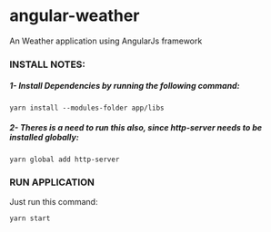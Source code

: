 # angular-weather

An Weather application using AngularJs framework

### INSTALL NOTES:

##### 1- Install Dependencies by running the following command:

`yarn install --modules-folder app/libs`

##### 2- Theres is a need to run this also, since http-server needs to be installed globally:

`yarn global add http-server`

### RUN APPLICATION

Just run this command:

`yarn start`

